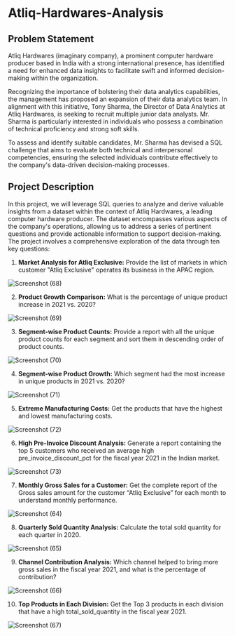 
# Atliq-Hardwares-Analysis
## Problem Statement

Atliq Hardwares (imaginary company), a prominent computer hardware producer based in India with a strong international presence, has identified a need for enhanced data insights to facilitate swift and informed decision-making within the organization.

Recognizing the importance of bolstering their data analytics capabilities, the management has proposed an expansion of their data analytics team. In alignment with this initiative, Tony Sharma, the Director of Data Analytics at Atliq Hardwares, is seeking to recruit multiple junior data analysts. Mr. Sharma is particularly interested in individuals who possess a combination of technical proficiency and strong soft skills.

To assess and identify suitable candidates, Mr. Sharma has devised a SQL challenge that aims to evaluate both technical and interpersonal competencies, ensuring the selected individuals contribute effectively to the company's data-driven decision-making processes.

## Project Description

In this project, we will leverage SQL queries to analyze and derive valuable insights from a dataset within the context of Atliq Hardwares, a leading computer hardware producer. The dataset encompasses various aspects of the company's operations, allowing us to address a series of pertinent questions and provide actionable information to support decision-making. The project involves a comprehensive exploration of the data through ten key questions:

1. **Market Analysis for Atliq Exclusive:** Provide the list of markets in which customer "Atliq Exclusive" operates its business in the APAC region.

![Screenshot (68)](https://github.com/hashirbhatti/Atliq-Hardwares-Analysis/assets/77647802/86f59723-b8e2-4908-849a-f46fd188629a)

2. **Product Growth Comparison:** What is the percentage of unique product increase in 2021 vs. 2020?

![Screenshot (69)](https://github.com/hashirbhatti/Atliq-Hardwares-Analysis/assets/77647802/1e65d691-2a38-43f2-84ba-1f84ee8b8148)

3. **Segment-wise Product Counts:** Provide a report with all the unique product counts for each segment and sort them in descending order of product counts.

![Screenshot (70)](https://github.com/hashirbhatti/Atliq-Hardwares-Analysis/assets/77647802/e7bedbb7-cab9-40ef-8d18-f4676cf7564b)

4. **Segment-wise Product Growth:** Which segment had the most increase in unique products in 2021 vs. 2020?

![Screenshot (71)](https://github.com/hashirbhatti/Atliq-Hardwares-Analysis/assets/77647802/1b83dfa6-76d0-43bf-9391-0cfdbb909aba)

5. **Extreme Manufacturing Costs:** Get the products that have the highest and lowest manufacturing costs.

![Screenshot (72)](https://github.com/hashirbhatti/Atliq-Hardwares-Analysis/assets/77647802/dca23f8d-1700-4e03-ab0f-bf51f39d0f94)

6. **High Pre-Invoice Discount Analysis:** Generate a report containing the top 5 customers who received an average high pre_invoice_discount_pct for the fiscal year 2021 in the Indian market.

![Screenshot (73)](https://github.com/hashirbhatti/Atliq-Hardwares-Analysis/assets/77647802/2179ce1f-2677-46a9-8a49-3639b8fb37bc)

7. **Monthly Gross Sales for a Customer:** Get the complete report of the Gross sales amount for the customer “Atliq Exclusive” for each month to understand monthly performance.

![Screenshot (64)](https://github.com/hashirbhatti/Atliq-Hardwares-Analysis/assets/77647802/3d81a423-057c-4e8e-beea-eaaa90439188)

8. **Quarterly Sold Quantity Analysis:** Calculate the total sold quantity for each quarter in 2020.

![Screenshot (65)](https://github.com/hashirbhatti/Atliq-Hardwares-Analysis/assets/77647802/0e792471-405f-4d91-bdb0-9031f0e8a07e)

9. **Channel Contribution Analysis:** Which channel helped to bring more gross sales in the fiscal year 2021, and what is the percentage of contribution?

![Screenshot (66)](https://github.com/hashirbhatti/Atliq-Hardwares-Analysis/assets/77647802/83bad09f-f6f4-4e73-9138-6a3517934fce)

10. **Top Products in Each Division:** Get the Top 3 products in each division that have a high total_sold_quantity in the fiscal year 2021.

![Screenshot (67)](https://github.com/hashirbhatti/Atliq-Hardwares-Analysis/assets/77647802/fb499917-2a24-4fdf-ab31-61644f334434)
